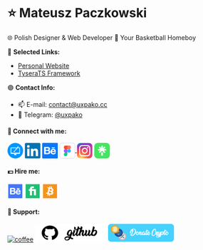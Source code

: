 # ⭐ Mateusz Paczkowski
🌐 Polish Designer & Web Developer
🏀 Your Basketball Homeboy

🔵 **Selected Links:**

- [Personal Website](https://0xpako.com/)
- [TyseraTS Framework](https://github.com/0xpako/TyseraTS)

🟣 **Contact Info:**

- 📫 E-mail: contact@uxpako.cc
- 💬 Telegram: [@uxpako](https://t.me/uxpako)

<h4 align="left">📧 Connect with me:</h4>
<p align="left">
<a href="https://0xpako.com/" target="blank"><img align="center" src="https://raw.githubusercontent.com/0xpako/0xpako/main/images/pop2.png" alt="portfolio" height="35" width="35" /></a>
<a href="https://linkedin.com/in/paczkowski" target="blank"><img align="center" src="https://raw.githubusercontent.com/0xpako/0xpako/main/images/LinkedIn_logo_initials.png.webp" alt="paczkowski" height="35" width="35" /></a>
<a href="https://www.behance.net/uxpako" target="blank"><img align="center" src="https://raw.githubusercontent.com/0xpako/0xpako/main/images/behance-icon-png-4.png" alt="0xpako" height="35" width="35" /></a>
<a href="https://www.figma.com/@uxpako" target="_blank" rel="noreferrer"> <img align="center" src="https://raw.githubusercontent.com/0xpako/0xpako/main/images/FigmaWhite.png" alt="figma" width="35" height="35"/> </a>
<a href="https://instagram.com/0xpako" target="blank"><img align="center" src="https://raw.githubusercontent.com/0xpako/0xpako/d621b97c60a1d96654bc27f460ea568be847288c/images/Instagram_logo_2016.svg" alt="0xpako" height="35" width="35" /></a>
<a href="https://linktr.ee/0xpako" target="blank"><img align="center" src="https://raw.githubusercontent.com/0xpako/0xpako/main/images/linktreepic2.png" alt="linktree" height="35" width="35" /></a>
</p>

<h4 align="left">💵 Hire me:</h4>
<p align="left">
<a href="https://www.behance.net/uxpako" target="blank"><img align="center" src="https://raw.githubusercontent.com/0xpako/0xpako/main/images/icbehance.png" alt="behance" height="35" width="35" /></a>
<a href="https://www.fiverr.com/mat0xpako" target="blank"><img align="center" src="https://raw.githubusercontent.com/0xpako/0xpako/main/images/icfiverr.png" alt="fiverr" height="35" width="35" /></a>
<a href="https://bitcoin.0xpako.com/" target="blank"><img align="center" src="https://raw.githubusercontent.com/0xpako/0xpako/main/images/icBitcoin.png" alt="crypto" height="35" width="35" /></a>
</p>

<h4 align="left">💙 Support:</h4>
<p><a href="https://www.buymeacoffee.com/0xpako"> <img src="https://cdn.buymeacoffee.com/buttons/v2/default-yellow.png" height="40" width="160" alt="coffee" /></a> <a href="https://github.com/sponsors/0xpako/"> <img src="https://raw.githubusercontent.com/0xpako/0xpako/main/images/githubsponsor.svg" height="40" width="160" alt="github-sponsor" /></a> <a href="https://bitcoin.0xpako.com/"> <img src="https://raw.githubusercontent.com/0xpako/0xpako/main/images/DonateBet.png" height="40" width="148" alt="crypto" /></a></p>

<!--
Resources to be used later probably :D

<h4 align="left">Most Used Languages (Github):</h4>
<img align="left" src="https://github-readme-stats.vercel.app/api/top-langs/?username=0xpako&theme=github_dark&show_icons=true&hide_border=true&layout=compact&langs_count=6" alt="Top languages"/>

<p align="left"> <a href="https://github.com/ryo-ma/github-profile-trophy"><img src="https://github-profile-trophy.vercel.app/?username=0xpako" alt="0xpako" /></a> </p>

<h4 align="left">🟡 Favorite Languages & Tools:</h4>
<p align="left"> <a href="https://www.figma.com/" target="_blank" rel="noreferrer"> <img src="https://www.vectorlogo.zone/logos/figma/figma-icon.svg" alt="figma" width="35" height="35"/> </a> <a href="https://threejs.org/" target="_blank" rel="noreferrer"> <img src="https://raw.githubusercontent.com/0xpako/0xpako/main/images/threejs100.png" alt="three" width="35" height="35"/> </a> <a href="https://reactjs.org/" target="_blank" rel="noreferrer"> <img src="https://reactnative.dev/img/header_logo.svg" alt="react" width="35" height="35"/> </a> <a href="https://developer.mozilla.org/en-US/docs/Web/JavaScript" target="_blank" rel="noreferrer"> <img src="https://raw.githubusercontent.com/devicons/devicon/master/icons/javascript/javascript-original.svg" alt="javascript" width="35" height="35"/> </a> <a href="https://nodejs.org" target="_blank" rel="noreferrer"> <img src="https://raw.githubusercontent.com/0xpako/0xpako/main/images/node.png" alt="nodejs" width="35" height="35"/> </a> <a href="https://www.mongodb.com/" target="_blank" rel="noreferrer"> <img src="https://raw.githubusercontent.com/0xpako/0xpako/main/images/mongodb-icon-2048x2048-cezvpn3f.png" alt="mongodb" width="35" height="35"/> </a> <a href="https://wonderlandengine.com/" target="_blank" rel="noreferrer"> <img src="https://raw.githubusercontent.com/0xpako/0xpako/main/images/wengine.png" alt="wonderland" width="35" height="35"/> </a> <a href="https://www.blender.org/" target="_blank" rel="noreferrer"> <img src="https://raw.githubusercontent.com/0xpako/0xpako/main/images/blender_community_badge_white.png" alt="blender" width="28" height="35"/> </a> <a href="https://code.visualstudio.com/" target="_blank" rel="noreferrer"> <img src="https://upload.wikimedia.org/wikipedia/commons/9/9a/Visual_Studio_Code_1.35_icon.svg" alt="vscode" width="35" height="35"/> </a></p>
-->
